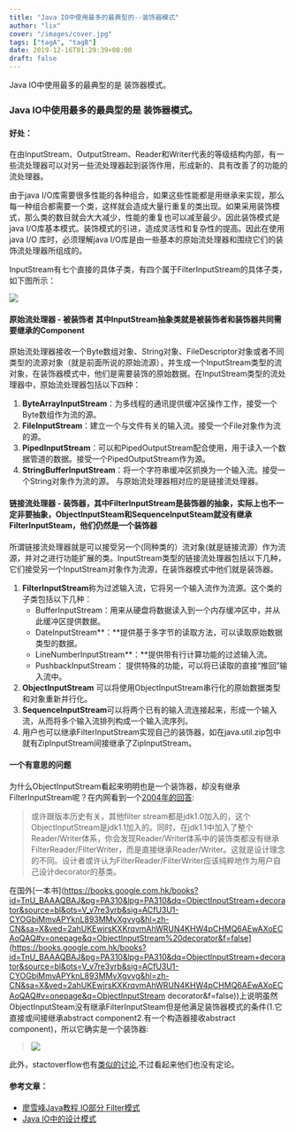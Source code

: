 ```yaml
---
title: "Java IO中使用最多的最典型的--装饰器模式"
author: "lix"
cover: "/images/cover.jpg"
tags: ["tagA", "tagB"]
date: 2019-12-16T01:29:39+08:00
draft: false
---
```


Java IO中使用最多的最典型的是 装饰器模式。

<!--more-->

### Java IO中使用最多的最典型的是 装饰器模式。

#### 好处：

在由InputStream、OutputStream、Reader和Writer代表的等级结构内部，有一些流处理器可以对另一些流处理器起到装饰作用，形成新的、具有改善了的功能的流处理器。

由于java I/O库需要很多性能的各种组合，如果这些性能都是用继承来实现，那么每一种组合都需要一个类，这样就会造成大量行重复的类出现。如果采用装饰模式，那么类的数目就会大大减少，性能的重复也可以减至最少。因此装饰模式是java I/O库基本模式。装饰模式的引进，造成灵活性和复杂性的提高。因此在使用 java I/O 库时，必须理解java I/O库是由一些基本的原始流处理器和围绕它们的装饰流处理器所组成的。

InputStream有七个直接的具体子类，有四个属于FilterInputStream的具体子类，如下图所示：

![](https://raw.githubusercontent.com/lixajh/picbed/master/img/144836_s4jc_123079.jpg)

#### 原始流处理器 - 被装饰者 其中InputStream抽象类就是被装饰者和装饰器共同需要继承的Component

原始流处理器接收一个Byte数组对象、String对象、FileDescriptor对象或者不同类型的流源对象（就是前面所说的原始流源），并生成一个InputStream类型的流对象，在装饰器模式中，他们是需要装饰的原始数据。在InputStream类型的流处理器中，原始流处理器包括以下四种：

1. **ByteArrayInputStream**：为多线程的通讯提供缓冲区操作工作，接受一个Byte数组作为流的源。
2. **FileInputStream**：建立一个与文件有关的输入流。接受一个File对象作为流的源。
3. **PipedInputStream**：可以和PipedOutputStream配合使用，用于读入一个数据管道的数据。接受一个PipedOutputStream作为源。
4. **StringBufferInputStream**：将一个字符串缓冲区抓换为一个输入流。接受一个String对象作为流的源。
        与原始流处理器相对应的是链接流处理器。

#### 链接流处理器 - 装饰器，其中FilterInputStream是装饰器的抽象，实际上也不一定非要抽象，ObjectInputSteam和SequenceInputSteam就没有继承FilterInputSteam，他们仍然是一个装饰器

所谓链接流处理器就是可以接受另一个(同种类的）流对象(就是链接流源）作为流源，并对之进行功能扩展的类。InputStream类型的链接流处理器包括以下几种，它们接受另一个InputStream对象作为流源，在装饰器模式中他们就是装饰器。

1. **FilterInputStream**称为过滤输入流，它将另一个输入流作为流源。这个类的子类包括以下几种：
   - BufferInputStream：用来从硬盘将数据读入到一个内存缓冲区中，并从此缓冲区提供数据。
   - DateInputStream**：**提供基于多字节的读取方法，可以读取原始数据类型的数据。
   - LineNumberInputStream**：**提供带有行计算功能的过滤输入流。       
   - PushbackInputStream： 提供特殊的功能，可以将已读取的直接“推回”输入流中。
2. **ObjectInputStream** 可以将使用ObjectInputStream串行化的原始数据类型和对象重新并行化。
3. **SequenceInputStream**可以将两个已有的输入流连接起来，形成一个输入流，从而将多个输入流排列构成一个输入流序列。
4. 用户也可以继承FilterInputStream实现自己的装饰器，如在java.util.zip包中就有ZipInputStream间接继承了ZipInputStream。

#### 一个有意思的问题

为什么ObjectInputStream看起来明明也是一个装饰器，却没有继承FilterInputStream呢？在内网看到一个[2004年的回答](https://bbs.csdn.net/topics/60476084):

> 或许跟版本历史有关，其他filter stream都是jdk1.0加入的，这个ObjectInputStream是jdk1.1加入的。同时，在jdk1.1中加入了整个Reader/Writer体系，你会发现Reader/Writer体系中的装饰类都没有继承FilterReader/FilterWriter，而是直接继承Reader/Writer。这就是设计理念的不同。设计者或许认为FilterReader/FilterWriter应该纯粹地作为用户自己设计decorator的基类。

在国外[一本书](https://books.google.com.hk/books?id=TnU_BAAAQBAJ&pg=PA310&lpg=PA310&dq=ObjectInputStream+decorator&source=bl&ots=V_v7re3yrb&sig=ACfU3U1-CYOGbiMmvAPYknL893MMvXgvvg&hl=zh-CN&sa=X&ved=2ahUKEwjrsKXKrqvmAhWRUN4KHW4pCHMQ6AEwAXoECAoQAQ#v=onepage&q=ObjectInputStream%20decorator&f=false](https://books.google.com.hk/books?id=TnU_BAAAQBAJ&pg=PA310&lpg=PA310&dq=ObjectInputStream+decorator&source=bl&ots=V_v7re3yrb&sig=ACfU3U1-CYOGbiMmvAPYknL893MMvXgvvg&hl=zh-CN&sa=X&ved=2ahUKEwjrsKXKrqvmAhWRUN4KHW4pCHMQ6AEwAXoECAoQAQ#v=onepage&q=ObjectInputStream decorator&f=false))上说明虽然ObjectInputSteam没有继承FilterInputSteam但是他满足装饰器模式的条件(1.它直接或间接继承abstract component2.有一个构造器接收abstract component)，所以它确实是一个装饰器:

> ![](https://raw.githubusercontent.com/lixajh/picbed/master/img/20191216001323.png)

此外，stactoverflow也有[类似的讨论](https://stackoverflow.com/questions/2896992/shouldnt-objectinputstream-extend-filterinputstream),不过看起来他们也没有定论。

#### 参考文章：

- [廖雪峰Java教程 IO部分 Filter模式](https://www.liaoxuefeng.com/wiki/1252599548343744/1298364142452770)
- [Java IO中的设计模式](https://www.cnblogs.com/wxgblogs/p/5649933.html)